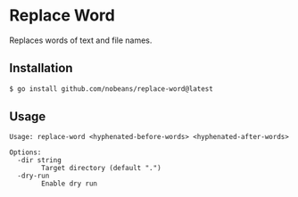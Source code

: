 Replace Word
============

Replaces words of text and file names.


## Installation

```sh
$ go install github.com/nobeans/replace-word@latest
```


## Usage

```
Usage: replace-word <hyphenated-before-words> <hyphenated-after-words>

Options:
  -dir string
        Target directory (default ".")
  -dry-run
        Enable dry run
```
